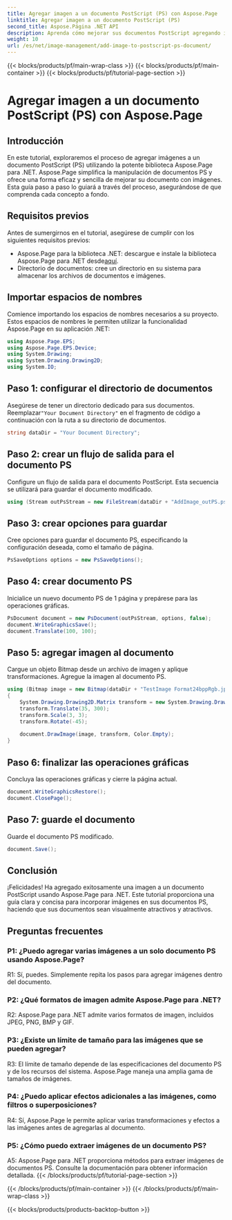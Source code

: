 ```yaml
---
title: Agregar imagen a un documento PostScript (PS) con Aspose.Page
linktitle: Agregar imagen a un documento PostScript (PS)
second_title: Aspose.Página .NET API
description: Aprenda cómo mejorar sus documentos PostScript agregando imágenes usando Aspose.Page para .NET. Siga nuestra guía paso a paso para disfrutar de una experiencia perfecta.
weight: 10
url: /es/net/image-management/add-image-to-postscript-ps-document/
---
```


{{< blocks/products/pf/main-wrap-class >}}
{{< blocks/products/pf/main-container >}}
{{< blocks/products/pf/tutorial-page-section >}}

# Agregar imagen a un documento PostScript (PS) con Aspose.Page

## Introducción

En este tutorial, exploraremos el proceso de agregar imágenes a un documento PostScript (PS) utilizando la potente biblioteca Aspose.Page para .NET. Aspose.Page simplifica la manipulación de documentos PS y ofrece una forma eficaz y sencilla de mejorar su documento con imágenes. Esta guía paso a paso lo guiará a través del proceso, asegurándose de que comprenda cada concepto a fondo.

## Requisitos previos

Antes de sumergirnos en el tutorial, asegúrese de cumplir con los siguientes requisitos previos:

-  Aspose.Page para la biblioteca .NET: descargue e instale la biblioteca Aspose.Page para .NET desde[aquí](https://releases.aspose.com/page/net/).
- Directorio de documentos: cree un directorio en su sistema para almacenar los archivos de documentos e imágenes.

## Importar espacios de nombres

Comience importando los espacios de nombres necesarios a su proyecto. Estos espacios de nombres le permiten utilizar la funcionalidad Aspose.Page en su aplicación .NET:

```csharp
using Aspose.Page.EPS;
using Aspose.Page.EPS.Device;
using System.Drawing;
using System.Drawing.Drawing2D;
using System.IO;
```

## Paso 1: configurar el directorio de documentos

 Asegúrese de tener un directorio dedicado para sus documentos. Reemplazar`"Your Document Directory"` en el fragmento de código a continuación con la ruta a su directorio de documentos.

```csharp
string dataDir = "Your Document Directory";
```

## Paso 2: crear un flujo de salida para el documento PS

Configure un flujo de salida para el documento PostScript. Esta secuencia se utilizará para guardar el documento modificado.

```csharp
using (Stream outPsStream = new FileStream(dataDir + "AddImage_outPS.ps", FileMode.Create))
```

## Paso 3: crear opciones para guardar

Cree opciones para guardar el documento PS, especificando la configuración deseada, como el tamaño de página.

```csharp
PsSaveOptions options = new PsSaveOptions();
```

## Paso 4: crear documento PS

Inicialice un nuevo documento PS de 1 página y prepárese para las operaciones gráficas.

```csharp
PsDocument document = new PsDocument(outPsStream, options, false);
document.WriteGraphicsSave();
document.Translate(100, 100);
```

## Paso 5: agregar imagen al documento

Cargue un objeto Bitmap desde un archivo de imagen y aplique transformaciones. Agregue la imagen al documento PS.

```csharp
using (Bitmap image = new Bitmap(dataDir + "TestImage Format24bppRgb.jpg"))
{
    System.Drawing.Drawing2D.Matrix transform = new System.Drawing.Drawing2D.Matrix();
    transform.Translate(35, 300);
    transform.Scale(3, 3);
    transform.Rotate(-45);
    
    document.DrawImage(image, transform, Color.Empty);
}
```

## Paso 6: finalizar las operaciones gráficas

Concluya las operaciones gráficas y cierre la página actual.

```csharp
document.WriteGraphicsRestore();
document.ClosePage();
```

## Paso 7: guarde el documento

Guarde el documento PS modificado.

```csharp
document.Save();
```

## Conclusión

¡Felicidades! Ha agregado exitosamente una imagen a un documento PostScript usando Aspose.Page para .NET. Este tutorial proporciona una guía clara y concisa para incorporar imágenes en sus documentos PS, haciendo que sus documentos sean visualmente atractivos y atractivos.

## Preguntas frecuentes

### P1: ¿Puedo agregar varias imágenes a un solo documento PS usando Aspose.Page?

R1: Sí, puedes. Simplemente repita los pasos para agregar imágenes dentro del documento.

### P2: ¿Qué formatos de imagen admite Aspose.Page para .NET?

R2: Aspose.Page para .NET admite varios formatos de imagen, incluidos JPEG, PNG, BMP y GIF.

### P3: ¿Existe un límite de tamaño para las imágenes que se pueden agregar?

R3: El límite de tamaño depende de las especificaciones del documento PS y de los recursos del sistema. Aspose.Page maneja una amplia gama de tamaños de imágenes.

### P4: ¿Puedo aplicar efectos adicionales a las imágenes, como filtros o superposiciones?

R4: Sí, Aspose.Page le permite aplicar varias transformaciones y efectos a las imágenes antes de agregarlas al documento.

### P5: ¿Cómo puedo extraer imágenes de un documento PS?

A5: Aspose.Page para .NET proporciona métodos para extraer imágenes de documentos PS. Consulte la documentación para obtener información detallada.
{{< /blocks/products/pf/tutorial-page-section >}}

{{< /blocks/products/pf/main-container >}}
{{< /blocks/products/pf/main-wrap-class >}}

{{< blocks/products/products-backtop-button >}}
